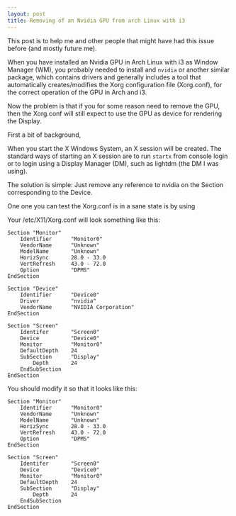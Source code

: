 ```yaml
---
layout: post
title: Removing of an Nvidia GPU from arch Linux with i3
---
```


This post is to help me and other people that might have had this issue before
(and mostly future me).

When you have installed an Nvidia GPU in Arch Linux with i3 as Window Manager
(WM), you probably needed to install and `nvidia`  or another similar package,
which contains drivers and generally includes a tool that automatically
creates/modifies the Xorg configuration file (Xorg.conf), for the correct
operation of the GPU in Arch and i3.

Now the problem is that if you for some reason need to remove the GPU, then
the Xorg.conf will still expect to use the GPU as device for rendering the
Display.

First a bit of background,

When you start the X Windows System, an X session will be created. The
standard ways of starting an X session are to run `startx` from console login
or to login using a Display Manager (DM), such as lightdm (the DM I was
using).

The solution is simple:
Just remove any reference to nvidia on the Section corresponding to the Device.

One one you can test the Xorg.conf is in a sane state is by using

Your /etc/X11/Xorg.conf will look something like this: 

```
Section "Monitor"
    Identifier      "Monitor0"
    VendorName      "Unknown"
    ModelName       "Unknown"
    HorizSync       28.0 - 33.0
    VertRefresh     43.0 - 72.0
    Option          "DPMS"
EndSection

Section "Device"
    Identifier      "Device0"
    Driver          "nvidia"
    VendorName      "NVIDIA Corporation"
EndSection

Section "Screen"
    Identifer       "Screen0"
    Device          "Device0"
    Monitor         "Monitor0"
    DefaultDepth    24
    SubSection      "Display"
        Depth       24
    EndSubSection
EndSection

```

You should modify it so that it looks like this:

```
Section "Monitor"
    Identifier      "Monitor0"
    VendorName      "Unknown"
    ModelName       "Unknown"
    HorizSync       28.0 - 33.0
    VertRefresh     43.0 - 72.0
    Option          "DPMS"
EndSection

Section "Screen"
    Identifer       "Screen0"
    Device          "Device0"
    Monitor         "Monitor0"
    DefaultDepth    24
    SubSection      "Display"
        Depth       24
    EndSubSection
EndSection
```
